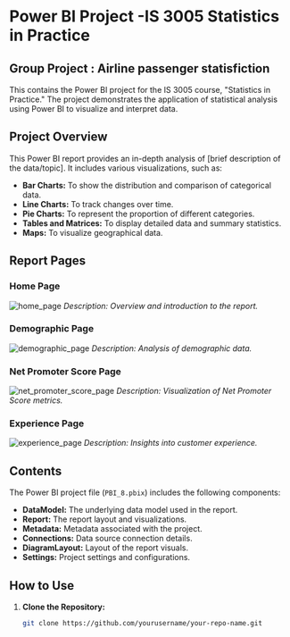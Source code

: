 # Power BI Project -IS 3005 Statistics in Practice

## Group Project : Airline passenger statisfiction

This contains the Power BI project for the IS 3005 course, "Statistics in Practice." The project demonstrates the application of statistical analysis using Power BI to visualize and interpret data.

## Project Overview

This Power BI report provides an in-depth analysis of [brief description of the data/topic]. It includes various visualizations, such as:

- **Bar Charts:** To show the distribution and comparison of categorical data.
- **Line Charts:** To track changes over time.
- **Pie Charts:** To represent the proportion of different categories.
- **Tables and Matrices:** To display detailed data and summary statistics.
- **Maps:** To visualize geographical data.

## Report Pages

### Home Page
![home_page](https://github.com/tharuka7/power_bi_Project_1/assets/60395300/0870d385-d73d-4dc0-873e-0299f9d3d4e1)
*Description: Overview and introduction to the report.*

### Demographic Page
![demographic_page](https://github.com/tharuka7/power_bi_Project_1/assets/60395300/e63ba0c2-19da-4aa7-adea-7107a3fabac7)
*Description: Analysis of demographic data.*

### Net Promoter Score Page
![net_promoter_score_page](https://github.com/tharuka7/power_bi_Project_1/assets/60395300/fce8840b-65fe-46fa-9da6-49da1d70af33)
*Description: Visualization of Net Promoter Score metrics.*

### Experience Page
![experience_page](https://github.com/tharuka7/power_bi_Project_1/assets/60395300/94ce0b0f-d660-43af-8c3d-ccdaed5bc4a7)
*Description: Insights into customer experience.*

## Contents

The Power BI project file (`PBI_8.pbix`) includes the following components:

- **DataModel:** The underlying data model used in the report.
- **Report:** The report layout and visualizations.
- **Metadata:** Metadata associated with the project.
- **Connections:** Data source connection details.
- **DiagramLayout:** Layout of the report visuals.
- **Settings:** Project settings and configurations.

## How to Use

1. **Clone the Repository:**
   ```sh
   git clone https://github.com/yourusername/your-repo-name.git
